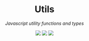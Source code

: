 <h1 align="center">Utils</h1>
<p align="center">
<i>Javascript utility functions and types</i>
<p align=center>
<a href="https://www.npmjs.com/package/@riadh-adrani/utils"><img src="https://img.shields.io/npm/v/@riadh-adrani/utils?color=blue"/></a>
<a href="https://github.com/RiadhAdrani/utils/actions/workflows/node.js.yml"><img src="https://github.com/RiadhAdrani/utils/actions/workflows/node.js.yml/badge.svg" /></a>
<a href="https://riadhadrani.github.io/utils/"><img src="https://img.shields.io/badge/docs-docs-green" /></a>
</p>
</p>
